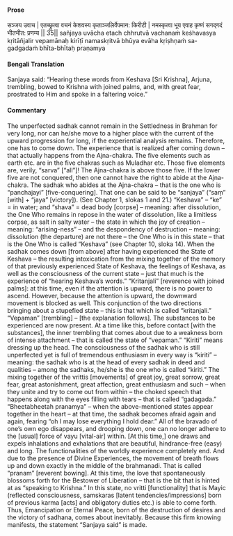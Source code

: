 #### Prose 

सञ्जय उवाच |
एतच्छ्रुत्वा वचनं केशवस्य
कृताञ्जलिर्वेपमान: किरीटी |
नमस्कृत्वा भूय एवाह कृष्णं
सगद्गदं भीतभीत: प्रणम्य || 35||
sañjaya uvācha
etach chhrutvā vachanaṁ keśhavasya
kṛitāñjalir vepamānaḥ kirīṭī
namaskṛitvā bhūya evāha kṛiṣhṇaṁ
sa-gadgadaṁ bhīta-bhītaḥ praṇamya

 #### Bengali Translation 

Sanjaya said: “Hearing these words from Keshava [Sri Krishna], Arjuna, trembling, bowed to Krishna with joined palms, and, with great fear, prostrated to Him and spoke in a faltering voice.”

 #### Commentary 

The unperfected sadhak cannot remain in the Settledness in Brahman for very long, nor can he/she move to a higher place with the current of the upward progression for long, if the experiential analysis remains. Therefore, one has to come down. The experience that is realized after coming down – that actually happens from the Ajna-chakra. The five elements such as earth etc. are in the five chakras such as Muladhar etc. Those five elements are, verily, “sarva” [“all”]! The Ajna-chakra is above those five. If the lower five are not conquered, then one cannot have the right to abide at the Ajna-chakra. The sadhak who abides at the Ajna-chakra – that is the one who is “panchajayi” [five-conquering]. That one can be said to be “sanjaya” (“saṃ” [with] + “jaya” [victory]). (See Chapter 1, slokas 1 and 21.) “Keshava” – “ke” = in water; and “shava” = dead body [corpse] – meaning: after dissolution, the One Who remains in repose in the water of dissolution, like a limitless corpse, as salt in salty water – the state in which the joy of creation – meaning: “arising-ness” – and the despondency of destruction – meaning: dissolution (the departure) are not there – the One Who is in this state – that is the One Who is called “Keshava” (see Chapter 10, sloka 14). When the sadhak comes down [from above] after having experienced the State of Keshava – the resulting intoxication from the mixing together of the memory of that previously experienced State of Keshava, the feelings of Keshava, as well as the consciousness of the current state – just that much is the experience of “hearing Keshava’s words.” “Kritanjali” [reverence with joined palms]: at this time, even if the attention is upward, there is no power to ascend. However, because the attention is upward, the downward movement is blocked as well. This conjunction of the two directions bringing about a stupefied state – this is that which is called “kritanjali.” “Vepaman” [trembling] – [the explanation follows]. The substances to be experienced are now present. At a time like this, before contact [with the substances], the inner trembling that comes about due to a weakness born of intense attachment – that is called the state of “vepaman.” “Kiriti” means dressing up the head. The consciousness of the sadhak who is still unperfected yet is full of tremendous enthusiasm in every way is “kiriti” – meaning: the sadhak who is at the head of every sadhak in deed and qualities – among the sadhaks, he/she is the one who is called “kiriti.” The mixing together of the vrittis [movements] of great joy, great sorrow, great fear, great astonishment, great affection, great enthusiasm and such – when they unite and try to come out from within – the choked speech that happens along with the eyes filling with tears – that is called “gadagada.” “Bheetabheetah pranamya” – when the above-mentioned states appear together in the heart – at that time, the sadhak becomes afraid again and again, fearing “oh I may lose everything I hold dear.” All of the bravado of one’s own ego disappears, and drooping down, one can no longer adhere to the [usual] force of vayu [vital-air] within. [At this time,] one draws and expels inhalations and exhalations that are beautiful, hindrance-free (easy) and long. The functionalities of the worldly experience completely end. And due to the presence of Divine Experiences, the movement of breath flows up and down exactly in the middle of the brahmanadi. That is called “pranam” [reverent bowing]. At this time, the love that spontaneously blossoms forth for the Bestower of Liberation – that is the bit that is hinted at as “speaking to Krishna.” In this state, no vritti [functionality] that is Mayic (reflected consciousness, samskaras [latent tendencies/impressions] born of previous karma [acts] and obligatory duties etc.) is able to come forth. Thus, Emancipation or Eternal Peace, born of the destruction of desires and the victory of sadhana, comes about inevitably. Because this firm knowing manifests, the statement “Sanjaya said” is made.